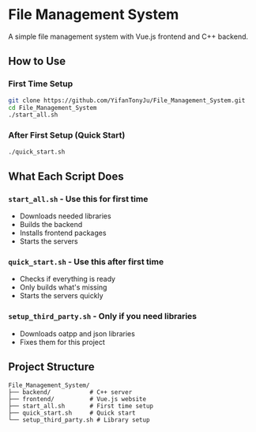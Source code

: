 # File Management System

A simple file management system with Vue.js frontend and C++ backend.

## How to Use

### First Time Setup
```bash
git clone https://github.com/YifanTonyJu/File_Management_System.git
cd File_Management_System
./start_all.sh
```

### After First Setup (Quick Start)
```bash
./quick_start.sh
```

## What Each Script Does

### `start_all.sh` - Use this for first time
- Downloads needed libraries
- Builds the backend
- Installs frontend packages
- Starts the servers

### `quick_start.sh` - Use this after first time
- Checks if everything is ready
- Only builds what's missing
- Starts the servers quickly

### `setup_third_party.sh` - Only if you need libraries
- Downloads oatpp and json libraries
- Fixes them for this project

## Project Structure

```
File_Management_System/
├── backend/           # C++ server
├── frontend/          # Vue.js website
├── start_all.sh       # First time setup
├── quick_start.sh     # Quick start
└── setup_third_party.sh # Library setup
```
